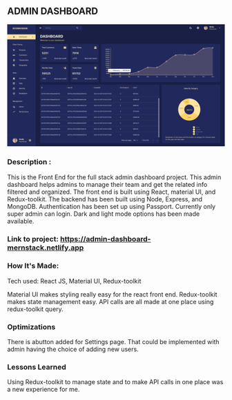 ## ADMIN DASHBOARD

![image](images/dashboardAdmin.png)

### Description :
This is the Front End for the full stack admin dashboard project. This admin dashboard helps admins to manage their team and get the related info filtered and organized. The front end is built using React, material UI, and Redux-toolkit. The backend has been built using Node, Express, and MongoDB. Authentication has been set up using Passport. Currently only super admin can login. Dark and light mode options has been made available.<br>

### Link to project: https://admin-dashboard-mernstack.netlify.app

### How It's Made:
Tech used: React JS, Material UI, Redux-toolkit

Material UI makes styling really easy for the react front end. Redux-toolkit makes state management easy. API calls are all made at one place using redux-toolkit query.

### Optimizations
There is abutton added for Settings page. That could be implemented with admin having the choice of adding new users.

### Lessons Learned
Using Redux-toolkit to manage state and to make API calls in one place was a new experience for me.



